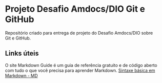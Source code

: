 # Projeto Desafio Amdocs/DIO Git e GitHub
Repositório criado para entrega de projeto do Desafio Amdocs/DIO sobre Git e GitHub.


## Links úteis
O site Markdown Guide é um guia de referência gratuito e de código aberto com tudo o que você precisa para aprender Markdown.
[Sintaxe básica em Markdown - MD](https://www.markdownguide.org/basic-syntax/)
